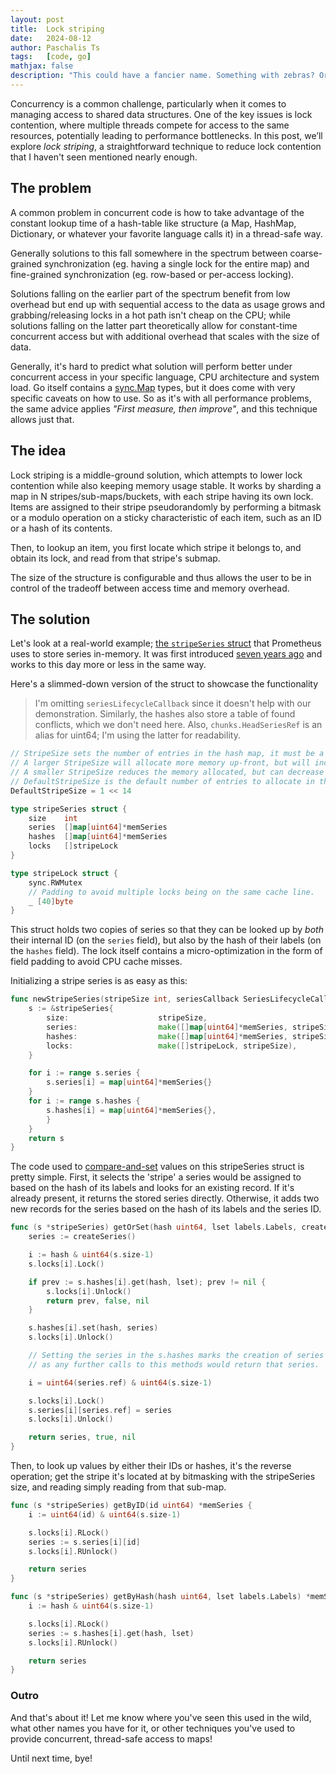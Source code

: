 ```yaml
---
layout: post
title:  Lock striping
date:   2024-08-12
author: Paschalis Ts
tags:   [code, go]
mathjax: false
description: "This could have a fancier name. Something with zebras? Or a race car?"
---
```


Concurrency is a common challenge, particularly when it comes to managing access to shared data structures. One of the key issues is lock contention, where multiple threads compete for access to the same resources, potentially leading to performance bottlenecks. In this post, we’ll explore *lock striping*, a straightforward technique to reduce lock contention that I haven't seen mentioned nearly enough.

## The problem

A common problem in concurrent code is how to take advantage of the constant lookup time of a hash-table like structure (a Map, HashMap, Dictionary, or whatever your favorite language calls it) in a thread-safe way.

Generally solutions to this fall somewhere in the spectrum between coarse-grained synchronization (eg. having a single lock for the entire map) and fine-grained synchronization (eg. row-based or per-access locking).

Solutions falling on the earlier part of the spectrum benefit from low overhead but end up with sequential access to the data as usage grows and grabbing/releasing locks in a hot path isn't cheap on the CPU; while solutions falling on the latter part theoretically allow for constant-time concurrent access but with  additional overhead that scales with the size of data.

Generally, it's hard to predict what solution will perform better under concurrent access in your specific language, CPU architecture and system load. Go itself contains a [sync.Map](https://pkg.go.dev/sync#Map) types, but it does come with very specific caveats on how to use. So as it's with all performance problems, the same advice applies _"First measure, then improve"_, and this technique allows just that.

## The idea

Lock striping is a middle-ground solution, which attempts to lower lock contention while also keeping memory usage stable.
It works by sharding a map in N stripes/sub-maps/buckets, with each stripe having its own lock.
Items are assigned to their stripe pseudorandomly by performing a bitmask or a modulo operation on a sticky characteristic of each item, such as an ID or a hash of its contents.

Then, to lookup an item, you first locate which stripe it belongs to, and obtain its lock, and read from that stripe's submap.

The size of the structure is configurable and thus allows the user to be in control of the tradeoff between access time and memory overhead.

## The solution

Let's look at a real-world example; [the `stripeSeries` struct](https://github.com/prometheus/prometheus/blob/5fd66ba8556053545fa1a1525aaaecfefb2c978a/tsdb/head.go#L1849-L1855) that Prometheus uses to store series in-memory. It was first introduced [seven years ago](https://github.com/prometheus/prometheus/commit/c36d574290e378570d778111b99f1b0687168f6c) and works to this day more or less in the same way.

Here's a slimmed-down version of the struct to showcase the functionality

> I'm omitting `seriesLifecycleCallback` since it doesn't help with our demonstration.
> Similarly, the hashes also store a table of found conflicts, which we don't need here.
> Also, `chunks.HeadSeriesRef` is an alias for uint64; I'm using the latter for readability.

```go
// StripeSize sets the number of entries in the hash map, it must be a power of 2.
// A larger StripeSize will allocate more memory up-front, but will increase performance when handling a large number of series.
// A smaller StripeSize reduces the memory allocated, but can decrease performance with large number of series.
// DefaultStripeSize is the default number of entries to allocate in the stripeSeries hash map.
DefaultStripeSize = 1 << 14

type stripeSeries struct {
    size    int
	series  []map[uint64]*memSeries
	hashes  []map[uint64]*memSeries
	locks   []stripeLock
}

type stripeLock struct {
	sync.RWMutex
	// Padding to avoid multiple locks being on the same cache line.
	_ [40]byte
}
```

This struct holds two copies of series so that they can be looked up by _both_ their internal ID (on the `series` field), but also by the hash of their labels (on the `hashes` field). The lock itself contains a micro-optimization in the form of field padding to avoid CPU cache misses.

Initializing a stripe series is as easy as this:

```go
func newStripeSeries(stripeSize int, seriesCallback SeriesLifecycleCallback) *stripeSeries {
	s := &stripeSeries{
		size:                    stripeSize,
		series:                  make([]map[uint64]*memSeries, stripeSize),
		hashes:                  make([]map[uint64]*memSeries, stripeSize),
		locks:                   make([]stripeLock, stripeSize),
	}

	for i := range s.series {
		s.series[i] = map[uint64]*memSeries{}
	}
	for i := range s.hashes {
		s.hashes[i] = map[uint64]*memSeries{},
		}
	}
	return s
}
```

The code used to [compare-and-set](https://en.wikipedia.org/wiki/Compare-and-swap) values on this stripeSeries struct is pretty simple.
First, it selects the 'stripe' a series would be assigned to based on the hash of its labels and looks for an existing record. If it's already present, it returns the stored series directly.  Otherwise, it adds two new records for the series based on the hash of its labels and the series ID.

```go
func (s *stripeSeries) getOrSet(hash uint64, lset labels.Labels, createSeries func() *memSeries) (*memSeries, bool, error) {
	series := createSeries()

	i := hash & uint64(s.size-1)
	s.locks[i].Lock()

	if prev := s.hashes[i].get(hash, lset); prev != nil {
		s.locks[i].Unlock()
		return prev, false, nil
	}

	s.hashes[i].set(hash, series)
	s.locks[i].Unlock()

	// Setting the series in the s.hashes marks the creation of series
	// as any further calls to this methods would return that series.

	i = uint64(series.ref) & uint64(s.size-1)

	s.locks[i].Lock()
	s.series[i][series.ref] = series
	s.locks[i].Unlock()

	return series, true, nil
}
```

Then, to look up values by either their IDs or hashes, it's the reverse operation; get the stripe it's located at by bitmasking with the stripeSeries size, and reading simply reading from that sub-map.

```go
func (s *stripeSeries) getByID(id uint64) *memSeries {
	i := uint64(id) & uint64(s.size-1)

	s.locks[i].RLock()
	series := s.series[i][id]
	s.locks[i].RUnlock()

	return series
}

func (s *stripeSeries) getByHash(hash uint64, lset labels.Labels) *memSeries {
	i := hash & uint64(s.size-1)

	s.locks[i].RLock()
	series := s.hashes[i].get(hash, lset)
	s.locks[i].RUnlock()

	return series
}
```

### Outro

And that's about it! Let me know where you've seen this used in the wild, what other names you have for it, or other techniques you've used to provide concurrent, thread-safe access to maps!

Until next time, bye!
